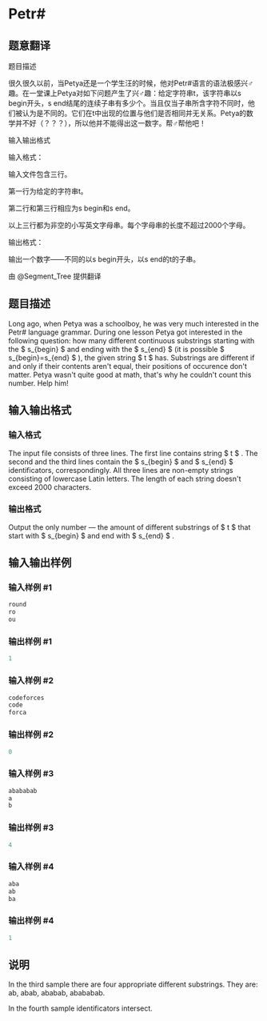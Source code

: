 # Petr#

## 题意翻译

题目描述

很久很久以前，当Petya还是一个学生汪的时候，他对Petr#语言的语法极感兴♂趣。在一堂课上Petya对如下问题产生了兴♂趣：给定字符串t，该字符串以s begin开头，s end结尾的连续子串有多少个。当且仅当子串所含字符不同时，他们被认为是不同的。它们在t中出现的位置与他们是否相同并无关系。Petya的数学并不好（？？？），所以他并不能得出这一数字。帮♂帮他吧！

输入输出格式

输入格式：

输入文件包含三行。

第一行为给定的字符串t。

第二行和第三行相应为s begin和s end。

以上三行都为非空的小写英文字母串。每个字母串的长度不超过2000个字母。

输出格式：

输出一个数字——不同的以s begin开头，以s end的t的子串。

由 @Segment_Tree 提供翻译

## 题目描述

Long ago, when Petya was a schoolboy, he was very much interested in the Petr# language grammar. During one lesson Petya got interested in the following question: how many different continuous substrings starting with the $ s_{begin} $ and ending with the $ s_{end} $ (it is possible $ s_{begin}=s_{end} $ ), the given string $ t $ has. Substrings are different if and only if their contents aren't equal, their positions of occurence don't matter. Petya wasn't quite good at math, that's why he couldn't count this number. Help him!

## 输入输出格式

### 输入格式

The input file consists of three lines. The first line contains string $ t $ . The second and the third lines contain the $ s_{begin} $ and $ s_{end} $ identificators, correspondingly. All three lines are non-empty strings consisting of lowercase Latin letters. The length of each string doesn't exceed 2000 characters.

### 输出格式

Output the only number — the amount of different substrings of $ t $ that start with $ s_{begin} $ and end with $ s_{end} $ .

## 输入输出样例

### 输入样例 #1

```cpp
round
ro
ou

```
### 输出样例 #1

```cpp
1

```
### 输入样例 #2

```cpp
codeforces
code
forca

```
### 输出样例 #2

```cpp
0

```
### 输入样例 #3

```cpp
abababab
a
b

```
### 输出样例 #3

```cpp
4

```
### 输入样例 #4

```cpp
aba
ab
ba

```
### 输出样例 #4

```cpp
1

```
## 说明

In the third sample there are four appropriate different substrings. They are: ab, abab, ababab, abababab.

In the fourth sample identificators intersect.

